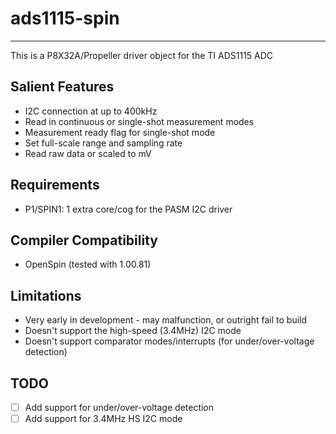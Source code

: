 # ads1115-spin 
--------------

This is a P8X32A/Propeller driver object for the TI ADS1115 ADC

## Salient Features

* I2C connection at up to 400kHz
* Read in continuous or single-shot measurement modes
* Measurement ready flag for single-shot mode
* Set full-scale range and sampling rate
* Read raw data or scaled to mV

## Requirements

* P1/SPIN1: 1 extra core/cog for the PASM I2C driver

## Compiler Compatibility

* OpenSpin (tested with 1.00.81)

## Limitations

* Very early in development - may malfunction, or outright fail to build
* Doesn't support the high-speed (3.4MHz) I2C mode
* Doesn't support comparator modes/interrupts (for under/over-voltage detection)

## TODO

- [ ] Add support for under/over-voltage detection
- [ ] Add support for 3.4MHz HS I2C mode
